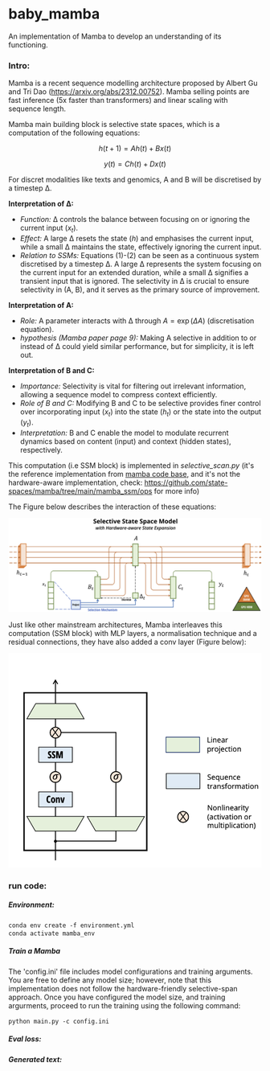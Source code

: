 # baby_mamba
An implementation of Mamba to develop an understanding of its functioning.

### Intro:
Mamba is a recent sequence modelling architecture proposed by Albert Gu and Tri Dao (https://arxiv.org/abs/2312.00752). Mamba selling points are fast inference (5x faster than transformers) and linear scaling with sequence length. 

Mamba main building block is selective state spaces, which is a computation of the following equations:


$$
h(t + 1) = Ah(t) + Bx(t) \tag{1}
$$

$$
y(t) = Ch(t) + Dx(t) \tag{2}
$$


For discret modalities like texts and genomics, A and B will be discretised by a timestep ∆.

**Interpretation of ∆:**
- *Function:* ∆ controls the balance between focusing on or ignoring the current input $(x_t)$.
- *Effect:* A large ∆ resets the state $(h)$ and emphasises the current input, while a small ∆ maintains the state, effectively ignoring the current input.
- *Relation to SSMs:* Equations (1)-(2) can be seen as a continuous system discretised by a timestep ∆. A large ∆ represents the system focusing on the current input for an extended duration, while a small ∆ signifies a transient input that is ignored. The selectivity in ∆ is crucial to ensure selectivity in (A, B), and it serves as the primary source of improvement.

**Interpretation of A:**
- *Role:* A parameter interacts with ∆ through $A = \exp(\Delta A)$ (discretisation equation).
- *hypothesis (Mamba paper page 9):* Making A selective in addition to or instead of ∆ could yield similar performance, but for simplicity, it is left out.

**Interpretation of B and C:**
- *Importance:* Selectivity is vital for filtering out irrelevant information, allowing a sequence model to compress context efficiently.
- *Role of B and C:* Modifying B and C to be selective provides finer control over incorporating input $(x_t)$ into the state $(h_t)$ or the state into the output $(y_t)$.
- *Interpretation:* B and C enable the model to modulate recurrent dynamics based on content (input) and context (hidden states), respectively.

This computation (i.e SSM block) is implemented in *selective_scan.py* (it's the reference implementation from [mamba code base](https://github.com/state-spaces/mamba/), and it's not the hardware-aware implementation, check: https://github.com/state-spaces/mamba/tree/main/mamba_ssm/ops for more info)

The Figure below describes the interaction of these equations:

![SSM Block](./assets/ssm.png)

Just like other mainstream architectures, Mamba interleaves this computation (SSM block) with MLP layers, a normalisation technique and a residual connections, they have also added a conv layer (Figure below):

<p align="center">
    <img alt="Mamba Architecture" src="./assets/mamba_architecture.png">
</p>


### run code:

##### Environment:
```
conda env create -f environment.yml
conda activate mamba_env
```
##### Train a Mamba
The 'config.ini' file includes model configurations and training arguments. You are free to define any model size; however, note that this implementation does not follow the hardware-friendly selective-span approach. Once you have configured the model size, and training argurments, proceed to run the training using the following command:
```
python main.py -c config.ini
```

##### Eval loss:


##### Generated text:
```
```

